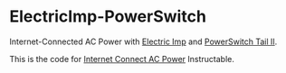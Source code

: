 ElectricImp-PowerSwitch
=======================

Internet-Connected AC Power with [Electric Imp](http://electricimp.com) and [PowerSwitch Tail II](https://www.sparkfun.com/products/10747).

This is the code for [Internet Connect AC Power](#) Instructable.
